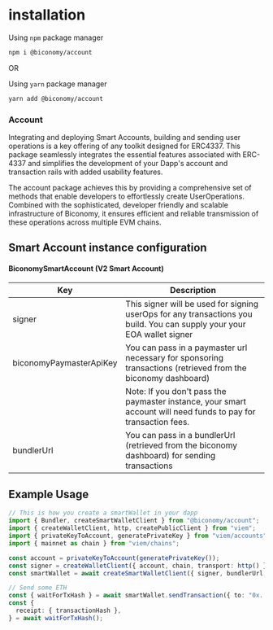 # installation

Using `npm` package manager

```bash
npm i @biconomy/account
```

OR

Using `yarn` package manager

```bash
yarn add @biconomy/account
```

### Account

Integrating and deploying Smart Accounts, building and sending user operations is a key offering of any toolkit designed for ERC4337. This package seamlessly integrates the essential features associated with ERC-4337 and simplifies the development of your Dapp's account and transaction rails with added usability features.

The account package achieves this by providing a comprehensive set of methods that enable developers to effortlessly create UserOperations. Combined with the sophisticated, developer friendly and scalable infrastructure of Biconomy, it ensures efficient and reliable transmission of these operations across multiple EVM chains.

## Smart Account instance configuration

#### BiconomySmartAccount (V2 Smart Account)

| Key                     | Description                                                                                                             |
| ----------------------- | ----------------------------------------------------------------------------------------------------------------------- |
| signer                  | This signer will be used for signing userOps for any transactions you build. You can supply your your EOA wallet signer |
| biconomyPaymasterApiKey | You can pass in a paymaster url necessary for sponsoring transactions (retrieved from the biconomy dashboard)           |
|                         | Note: If you don't pass the paymaster instance, your smart account will need funds to pay for transaction fees.         |
| bundlerUrl              | You can pass in a bundlerUrl (retrieved from the biconomy dashboard) for sending transactions                           |

## Example Usage

```typescript
// This is how you create a smartWallet in your dapp
import { Bundler, createSmartWalletClient } from "@biconomy/account";
import { createWalletClient, http, createPublicClient } from "viem";
import { privateKeyToAccount, generatePrivateKey } from "viem/accounts";
import { mainnet as chain } from "viem/chains";

const account = privateKeyToAccount(generatePrivateKey());
const signer = createWalletClient({ account, chain, transport: http() });
const smartWallet = await createSmartWalletClient({ signer, bundlerUrl, biconomyPaymasterApiKey });

// Send some ETH
const { waitForTxHash } = await smartWallet.sendTransaction({ to: "0x...", value: 1 });
const {
  receipt: { transactionHash },
} = await waitForTxHash();
```
